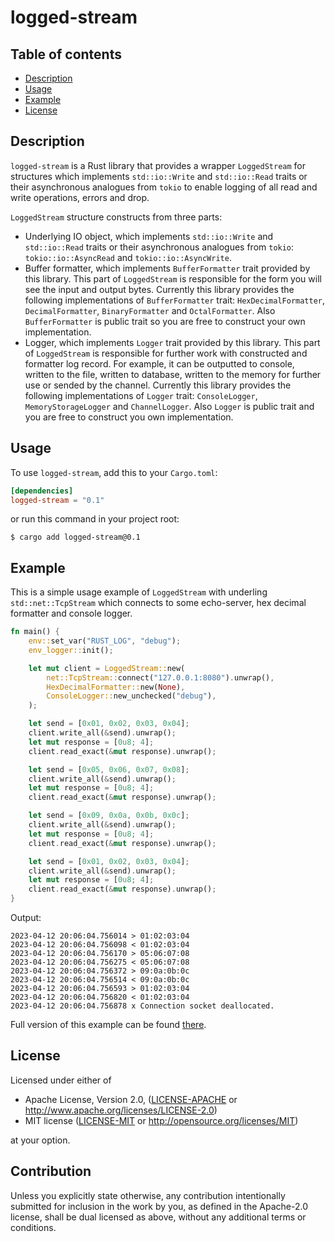 # logged-stream

## Table of contents

-   [Description](#description)
-   [Usage](#usage)
-   [Example](#example)
-   [License](#license)

## Description

`logged-stream` is a Rust library that provides a wrapper `LoggedStream` for structures which implements `std::io::Write` and `std::io::Read` traits or their asynchronous analogues from `tokio` to enable logging of all read and write operations, errors and drop.

`LoggedStream` structure constructs from three parts:

-   Underlying IO object, which implements `std::io::Write` and `std::io::Read` traits or their asynchronous analogues from `tokio`: `tokio::io::AsyncRead` and `tokio::io::AsyncWrite`.
-   Buffer formatter, which implements `BufferFormatter` trait provided by this library. This part of `LoggedStream` is responsible for the form you will see the input and output bytes. Currently this library provides the following implementations of `BufferFormatter` trait: `HexDecimalFormatter`, `DecimalFormatter`, `BinaryFormatter` and `OctalFormatter`. Also `BufferFormatter` is public trait so you are free to construct your own implementation.
-   Logger, which implements `Logger` trait provided by this library. This part of `LoggedStream` is responsible for further work with constructed and formatter log record. For example, it can be outputted to console, written to the file, written to database, written to the memory for further use or sended by the channel. Currently this library provides the following implementations of `Logger` trait: `ConsoleLogger`, `MemoryStorageLogger` and `ChannelLogger`. Also `Logger` is public trait and you are free to construct you own implementation.

## Usage

To use `logged-stream`, add this to your `Cargo.toml`:

```toml
[dependencies]
logged-stream = "0.1"
```

or run this command in your project root:

```
$ cargo add logged-stream@0.1
```

## Example

This is a simple usage example of `LoggedStream` with underling `std::net::TcpStream` which connects to some echo-server, hex decimal formatter and console logger.

```rust
fn main() {
    env::set_var("RUST_LOG", "debug");
    env_logger::init();

    let mut client = LoggedStream::new(
        net::TcpStream::connect("127.0.0.1:8080").unwrap(),
        HexDecimalFormatter::new(None),
        ConsoleLogger::new_unchecked("debug"),
    );

    let send = [0x01, 0x02, 0x03, 0x04];
    client.write_all(&send).unwrap();
    let mut response = [0u8; 4];
    client.read_exact(&mut response).unwrap();

    let send = [0x05, 0x06, 0x07, 0x08];
    client.write_all(&send).unwrap();
    let mut response = [0u8; 4];
    client.read_exact(&mut response).unwrap();

    let send = [0x09, 0x0a, 0x0b, 0x0c];
    client.write_all(&send).unwrap();
    let mut response = [0u8; 4];
    client.read_exact(&mut response).unwrap();

    let send = [0x01, 0x02, 0x03, 0x04];
    client.write_all(&send).unwrap();
    let mut response = [0u8; 4];
    client.read_exact(&mut response).unwrap();
}
```

Output:

```
2023-04-12 20:06:04.756014 > 01:02:03:04
2023-04-12 20:06:04.756098 < 01:02:03:04
2023-04-12 20:06:04.756170 > 05:06:07:08
2023-04-12 20:06:04.756275 < 05:06:07:08
2023-04-12 20:06:04.756372 > 09:0a:0b:0c
2023-04-12 20:06:04.756514 < 09:0a:0b:0c
2023-04-12 20:06:04.756593 > 01:02:03:04
2023-04-12 20:06:04.756820 < 01:02:03:04
2023-04-12 20:06:04.756878 x Connection socket deallocated.
```

Full version of this example can be found [there](./examples/tcp-stream-console-logger.rs).

## License

Licensed under either of

-   Apache License, Version 2.0, ([LICENSE-APACHE](LICENSE-APACHE) or http://www.apache.org/licenses/LICENSE-2.0)
-   MIT license ([LICENSE-MIT](LICENSE-MIT) or http://opensource.org/licenses/MIT)

at your option.

## Contribution

Unless you explicitly state otherwise, any contribution intentionally
submitted for inclusion in the work by you, as defined in the Apache-2.0
license, shall be dual licensed as above, without any additional terms or
conditions.

